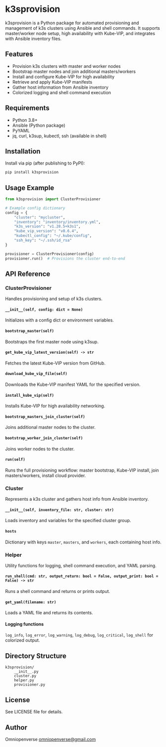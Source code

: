 # k3sprovision

k3sprovision is a Python package for automated provisioning and management of k3s clusters using Ansible and shell commands. It supports master/worker node setup, high availability with Kube-VIP, and integrates with Ansible inventory files.

## Features
- Provision k3s clusters with master and worker nodes
- Bootstrap master nodes and join additional masters/workers
- Install and configure Kube-VIP for high availability
- Retrieve and apply Kube-VIP manifests
- Gather host information from Ansible inventory
- Colorized logging and shell command execution

## Requirements
- Python 3.8+
- Ansible (Python package)
- PyYAML
- jq, curl, k3sup, kubectl, ssh (available in shell)

## Installation
Install via pip (after publishing to PyPI):
```bash
pip install k3sprovision
```

## Usage Example
```python
from k3sprovision import ClusterProvisioner

# Example config dictionary
config = {
    "cluster": "mycluster",
    "inventory": "inventory/inventory.yml",
    "k3s_version": "v1.28.5+k3s1",
    "kube_vip_version": "v0.6.4",
    "kubectl_config": "~/.kube/config",
    "ssh_key": "~/.ssh/id_rsa"
}

provisioner = ClusterProvisioner(config)
provisioner.run()  # Provisions the cluster end-to-end
```

## API Reference

### ClusterProvisioner
Handles provisioning and setup of k3s clusters.

#### `__init__(self, config: dict = None)`
Initializes with a config dict or environment variables.

#### `bootstrap_master(self)`
Bootstraps the first master node using k3sup.

#### `get_kube_vip_latest_version(self) -> str`
Fetches the latest Kube-VIP version from GitHub.

#### `download_kube_vip_file(self)`
Downloads the Kube-VIP manifest YAML for the specified version.

#### `install_kube_vip(self)`
Installs Kube-VIP for high availability networking.

#### `bootstrap_masters_join_cluster(self)`
Joins additional master nodes to the cluster.

#### `bootstrap_worker_join_cluster(self)`
Joins worker nodes to the cluster.

#### `run(self)`
Runs the full provisioning workflow: master bootstrap, Kube-VIP install, join masters/workers, install cloud provider.

### Cluster
Represents a k3s cluster and gathers host info from Ansible inventory.

#### `__init__(self, inventory_file: str, cluster: str)`
Loads inventory and variables for the specified cluster group.

#### `hosts`
Dictionary with keys `master`, `masters`, and `workers`, each containing host info.

### Helper
Utility functions for logging, shell command execution, and YAML parsing.

#### `run_shell(cmd: str, output_return: bool = False, output_print: bool = False) -> str`
Runs a shell command and returns or prints output.

#### `get_yaml(filename: str)`
Loads a YAML file and returns its contents.

#### Logging functions
`log_info`, `log_error`, `log_warning`, `log_debug`, `log_critical`, `log_shell` for colorized output.

## Directory Structure

```
k3sprovision/
    __init__.py
    cluster.py
    helper.py
    provisioner.py
```

## License
See LICENSE file for details.

## Author
Omniopenverse <omniopenverse@gmail.com>
